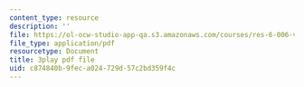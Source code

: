 ```yaml
---
content_type: resource
description: ''
file: https://ol-ocw-studio-app-qa.s3.amazonaws.com/courses/res-6-006-video-demonstrations-in-lasers-and-optics-spring-2008/c874840b9feca024729d57c2bd359f4c_mNFRaM-2cvg.pdf
file_type: application/pdf
resourcetype: Document
title: 3play pdf file
uid: c874840b-9fec-a024-729d-57c2bd359f4c
---
```


